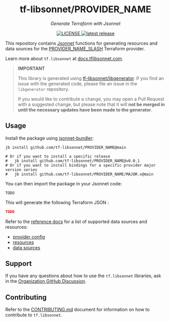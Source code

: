 <h1 align="center">tf-libsonnet/PROVIDER_NAME</h1>

<p align="center">
  <em>Generate Terraform with Jsonnet</em>
</p>

<p align="center">
  <a href="https://github.com/tf-libsonnet/PROVIDER_NAME/blob/main/LICENSE">
    <img alt="LICENSE" src="https://img.shields.io/github/license/tf-libsonnet/PROVIDER_NAME?style=for-the-badge">
  </a>
  <a href="https://github.com/tf-libsonnet/PROVIDER_NAME/releases/latest">
    <img alt="latest release" src="https://img.shields.io/github/v/release/tf-libsonnet/PROVIDER_NAME?style=for-the-badge">
  </a>
</p>

This repository contains [Jsonnet](https://jsonnet.org/) functions for generating resources and data sources for the
[PROVIDER_NAME_SLASH](https://registry.terraform.io/providers/PROVIDER_NAME_SLASH) Terraform provider.

Learn more about `tf.libsonnet` at [docs.tflibsonnet.com](https://docs.tflibsonnet.com/docs).

> **IMPORTANT**
>
> This library is generated using [tf-libsonnet/libgenerator](https://github.com/tf-libsonnet/libgenerator). If you find
> an issue with the generated code, please file an issue in the `libgenerator` repository.
>
> If you would like to contribute a change, you may open a Pull Request with a suggested change, but please note that it
> will **not be merged in until the necessary updates have been made to the generator**.


## Usage

Install the package using [jsonnet-bundler](https://github.com/jsonnet-bundler/jsonnet-bundler):

```
jb install github.com/tf-libsonnet/PROVIDER_NAME@main

# Or if you want to install a specific release
#   jb install github.com/tf-libsonnet/PROVIDER_NAME@v0.0.1
# Or if you want to install bindings for a specific provider major version series
#   jb install github.com/tf-libsonnet/PROVIDER_NAME/MAJOR.x@main
```

You can then import the package in your Jsonnet code:

```jsonnet
TODO
```

This will generate the following Terraform JSON :

```json
TODO
```

Refer to the [reference docs](/docs/MAJOR.x/README.md) for a list of supported data sources and resources:

- [provider config](/docs/MAJOR.x/provider.md)
- [resources](/docs/MAJOR.x/README.md)
- [data sources](/docs/MAJOR.x/data/index.md)


## Support

If you have any questions about how to use the `tf.libsonnet` libraries, ask in the [Organization GitHub
Discussion](https://github.com/orgs/tf-libsonnet/discussions).


## Contributing

Refer to the [CONTRIBUTING.md](/CONTRIBUTING.md) document for information on how to contribute to `tf.libsonnet`.
